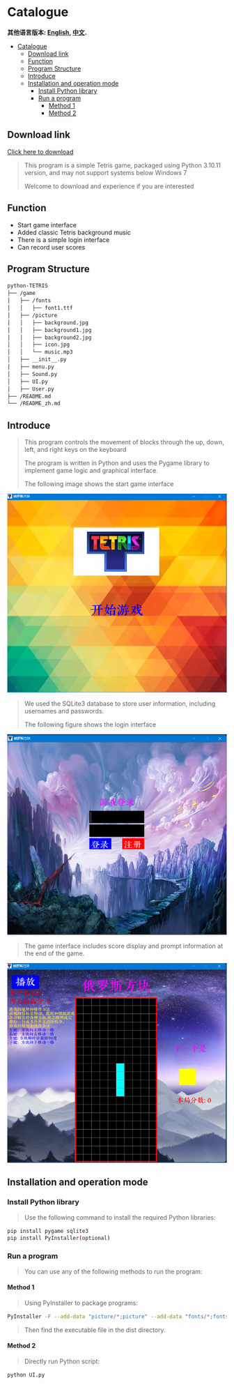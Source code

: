 # Catalogue

**其他语言版本: [English](README.md), [中文](README_zh.md).**

- [Catalogue](#catalogue)
  - [Download link](#download-link)
  - [Function](#function)
  - [Program Structure](#program-structure)
  - [Introduce](#introduce)
  - [Installation and operation mode](#installation-and-operation-mode)
    - [Install Python library](#install-python-library)
    - [Run a program](#run-a-program)
      - [Method 1](#method-1)
      - [Method 2](#method-2)

## Download link

[Click here to download](https://github.com/WorldDawnAres/python-TETRIS/releases)

> This program is a simple Tetris game, packaged using Python 3.10.11 version,
>and may not support systems below Windows 7
>
> Welcome to download and experience if you are interested

## Function

- Start game interface
- Added classic Tetris background music
- There is a simple login interface
- Can record user scores

## Program Structure

```bash
python-TETRIS
├── /game
│   ├── /fonts
│   │   ├── font1.ttf
│   ├── /picture
│   │   ├── background.jpg
│   │   ├── background1.jpg
│   │   ├── background2.jpg
│   │   ├── icon.jpg
│   │   └── music.mp3
│   ├── __init__.py 
│   ├── menu.py
│   ├── Sound.py
│   ├── UI.py
│   ├── User.py
├── /README.md
└── /README_zh.md
```

## Introduce

>This program controls the movement of blocks through the up, down, left, and right
>keys on the keyboard
>
>The program is written in Python and uses the Pygame library to implement game logic
>and graphical interface.
>
>The following image shows the start game interface

![Screenshot 1](./Pictures/1.png "可选标题")

>We used the SQLite3 database to store user information, including usernames and passwords.
>
>The following figure shows the login interface

![Screenshot 1](./Pictures/2.png "可选标题")

>The game interface includes score display and prompt information at the end of the game.

![Screenshot 1](./Pictures/3.png "可选标题")

## Installation and operation mode

### Install Python library

>Use the following command to install the required Python libraries:

```bash
pip install pygame sqlite3
pip install PyInstaller(optional)
```

### Run a program

>You can use any of the following methods to run the program:

#### Method 1

>Using PyInstaller to package programs:

```bash
PyInstaller -F --add-data "picture/*;picture" --add-data "fonts/*;fonts" -w -i game\picture\icon.jpg UI.py
```

>Then find the executable file in the dist directory.

#### Method 2

>Directly run Python script:

```bash
python UI.py
```

